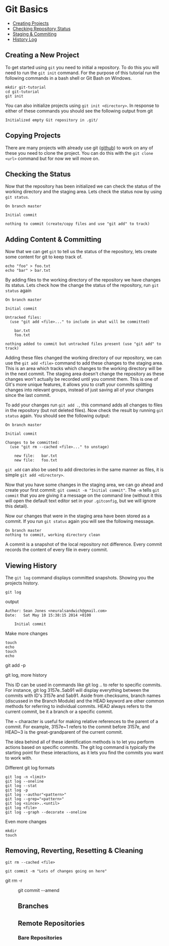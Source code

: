 # Git Basics

* [Creating Projects](#creating-a-new-project)
* [Checking Repository Status](#checking-the-status)
* [Staging & Commiting](#adding-content--committing)
* [History Log](#viewing-history)


## Creating a New Project

To get started using `git` you need to initial a repository. To do this you will
need to run the `git init` command. For the purpose of this tutorial run the
following commands in a bash shell or Git Bash on Windows.

```
mkdir git-tutorial
cd git-tutorial
git init
```

You can also initialize projects using `git init <directory>`. In response to
either of these commands you should see the following output from git

```
Initialized empty Git repository in .git/
```

## Copying Projects

There are many projects with already use git ([github](http://github.com)) to
work on any of these you need to clone the project. You can do this with the
`git clone <url>` command but for now we will move on.

## Checking the Status

Now that the repository has been initialized we can check the status of the
working directory and the staging area. Lets check the status now by using
`git status`.

```
On branch master

Initial commit

nothing to commit (create/copy files and use "git add" to track)
```

## Adding Content & Committing

Now that we can get `git` to tell us the status of the repository, lets create
some content for git to keep track of.

```
echo "foo" > foo.txt
echo "bar" > bar.txt
```

By adding files to the working directory of the repository we have changes its
status. Lets check how the change the status of the repository, run `git
status` again

```
On branch master

Initial commit

Untracked files:
  (use "git add <file>..." to include in what will be committed)

    bar.txt
    foo.txt

nothing added to commit but untracked files present (use "git add" to track)
```

Adding these files changed the working directory of our repository, we can use
the `git add <file>` command to add these changes to the staging area. This
is an area which tracks which changes to the working directory will be in the
next commit. The staging area doesn't change the repository as these changes
won't actually be recorded until you commit them. This is one of Git's more
unique features, it allows you to craft your commits splitting changes into
relevant groups, instead of just saving all of your changes since the last
commit.

To add your changes run `git add .`, this command adds all changes to files in
the repository (but not deleted files). Now check the result by running
`git status` again. You should see the following output:

```
On branch master

Initial commit

Changes to be committed:
  (use "git rm --cached <file>..." to unstage)

    new file:   bar.txt
    new file:   foo.txt

```

`git add` can also be used to add directories in the same manner as files, it
is simple `git add <directory>`.

Now that you have some changes in the staging area, we can go ahead and create
your first commit: `git commit -m "Initial commit"`. The `-m` tells `git commit`
that you are giving it a message on the command line (without it this will open
the default text editor set in your `.gitconfig`, but we will ignore this
detail).

Now our changes that were in the staging area have been stored as a commit. If
you run `git status` again you will see the following message.

```
On branch master
nothing to commit, working directory clean

```

A commit is a snapshot of the local repository not difference. Every commit
records the content of every file in every commit.

## Viewing History

The `git log` command displays committed snapshots. Showing you the projects
history.

`git log`

output

```
Author: Sean Jones <neuralsandwich@gmail.com>
Date:   Sat May 10 15:38:15 2014 +0100

    Initial commit
```

Make more changes

```
touch
echo
touch
echo
```

git add -p

git log, more history

This ID can be used in commands like git log <since>..<until> to refer to
specific commits. For instance, git log 3157e..5ab91 will display everything
between the commits with ID's 3157e and 5ab91. Aside from checksums, branch
names (discussed in the Branch Module) and the HEAD keyword are other common
methods for referring to individual commits. HEAD always refers to the current
commit, be it a branch or a specific commit.

The ~ character is useful for making relative references to the parent of a
commit. For example, 3157e~1 refers to the commit before 3157e, and HEAD~3 is
the great-grandparent of the current commit.

The idea behind all of these identification methods is to let you perform
actions based on specific commits. The git log command is typically the
starting point for these interactions, as it lets you find the commits you want
to work with.

Different git log formats

```
git log -n <limit>
git log --oneline
git log --stat
git log -p
git log --author"<pattern>"
git log --grep="<pattern>"
git log <since>..<until>
git log <file>
git log --graph --decorate --oneline
```

Even more changes

```
mkdir 
touch
```

## Removing, Reverting, Resetting & Cleaning

```
git rm --cached <file>
```

```
git commit -m "Lots of changes going on here"
```

git rm -r <dir>

git commit --amend

## Branches

## Remote Repositories

### Bare Repositories
